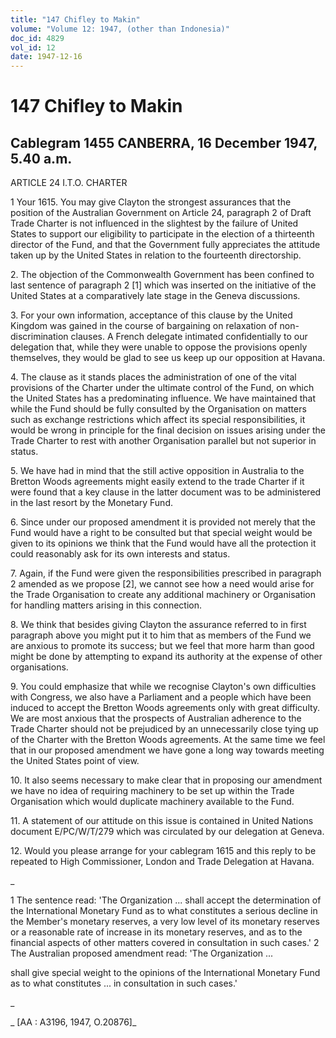 ```yaml
---
title: "147 Chifley to Makin"
volume: "Volume 12: 1947, (other than Indonesia)"
doc_id: 4829
vol_id: 12
date: 1947-12-16
---
```


# 147 Chifley to Makin

## Cablegram 1455 CANBERRA, 16 December 1947, 5.40 a.m.

ARTICLE 24 I.T.O. CHARTER

1 Your 1615. You may give Clayton the strongest assurances that the position of the Australian Government on Article 24, paragraph 2 of Draft Trade Charter is not influenced in the slightest by the failure of United States to support our eligibility to participate in the election of a thirteenth director of the Fund, and that the Government fully appreciates the attitude taken up by the United States in relation to the fourteenth directorship.

2\. The objection of the Commonwealth Government has been confined to last sentence of paragraph 2 [1] which was inserted on the initiative of the United States at a comparatively late stage in the Geneva discussions.

3\. For your own information, acceptance of this clause by the United Kingdom was gained in the course of bargaining on relaxation of non-discrimination clauses. A French delegate intimated confidentially to our delegation that, while they were unable to oppose the provisions openly themselves, they would be glad to see us keep up our opposition at Havana.

4\. The clause as it stands places the administration of one of the vital provisions of the Charter under the ultimate control of the Fund, on which the United States has a predominating influence. We have maintained that while the Fund should be fully consulted by the Organisation on matters such as exchange restrictions which affect its special responsibilities, it would be wrong in principle for the final decision on issues arising under the Trade Charter to rest with another Organisation parallel but not superior in status.

5\. We have had in mind that the still active opposition in Australia to the Bretton Woods agreements might easily extend to the trade Charter if it were found that a key clause in the latter document was to be administered in the last resort by the Monetary Fund.

6\. Since under our proposed amendment it is provided not merely that the Fund would have a right to be consulted but that special weight would be given to its opinions we think that the Fund would have all the protection it could reasonably ask for its own interests and status.

7\. Again, if the Fund were given the responsibilities prescribed in paragraph 2 amended as we propose [2], we cannot see how a need would arise for the Trade Organisation to create any additional machinery or Organisation for handling matters arising in this connection.

8\. We think that besides giving Clayton the assurance referred to in first paragraph above you might put it to him that as members of the Fund we are anxious to promote its success; but we feel that more harm than good might be done by attempting to expand its authority at the expense of other organisations.

9\. You could emphasize that while we recognise Clayton's own difficulties with Congress, we also have a Parliament and a people which have been induced to accept the Bretton Woods agreements only with great difficulty. We are most anxious that the prospects of Australian adherence to the Trade Charter should not be prejudiced by an unnecessarily close tying up of the Charter with the Bretton Woods agreements. At the same time we feel that in our proposed amendment we have gone a long way towards meeting the United States point of view.

10\. It also seems necessary to make clear that in proposing our amendment we have no idea of requiring machinery to be set up within the Trade Organisation which would duplicate machinery available to the Fund.

11\. A statement of our attitude on this issue is contained in United Nations document E/PC/W/T/279 which was circulated by our delegation at Geneva.

12\. Would you please arrange for your cablegram 1615 and this reply to be repeated to High Commissioner, London and Trade Delegation at Havana.

_

1 The sentence read: 'The Organization ... shall accept the determination of the International Monetary Fund as to what constitutes a serious decline in the Member's monetary reserves, a very low level of its monetary reserves or a reasonable rate of increase in its monetary reserves, and as to the financial aspects of other matters covered in consultation in such cases.' 2 The Australian proposed amendment read: 'The Organization ...

shall give special weight to the opinions of the International Monetary Fund as to what constitutes ... in consultation in such cases.'

_

_ [AA : A3196, 1947, O.20876]_
